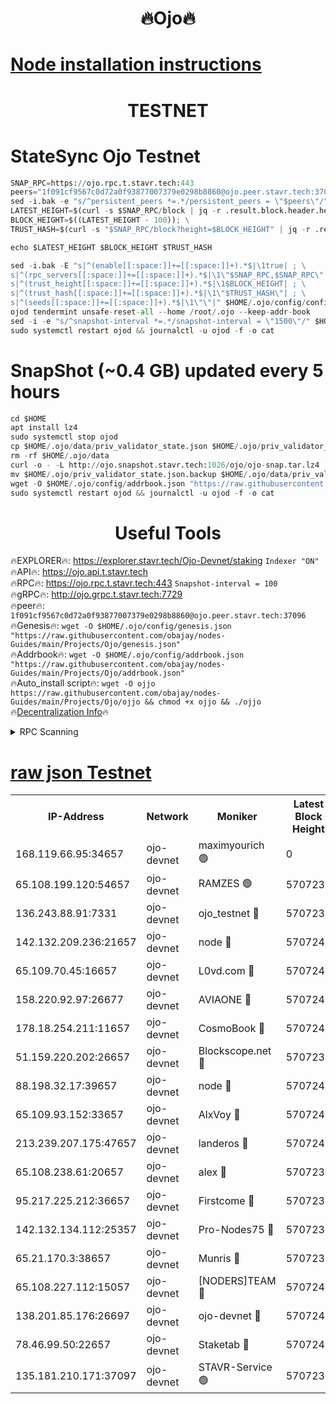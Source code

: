 <h1 align="center"> 🔥Ojo🔥</h1>

[Node installation instructions](https://github.com/obajay/nodes-Guides/tree/main/Projects/Ojo)
=

<h1 align="center"> TESTNET</h1>

# StateSync Ojo Testnet
```python
SNAP_RPC=https://ojo.rpc.t.stavr.tech:443
peers="1f091cf9567c0d72a0f93877007379e0298b8860@ojo.peer.stavr.tech:37096"
sed -i.bak -e "s/^persistent_peers *=.*/persistent_peers = \"$peers\"/" $HOME/.ojo/config/config.toml
LATEST_HEIGHT=$(curl -s $SNAP_RPC/block | jq -r .result.block.header.height); \
BLOCK_HEIGHT=$((LATEST_HEIGHT - 100)); \
TRUST_HASH=$(curl -s "$SNAP_RPC/block?height=$BLOCK_HEIGHT" | jq -r .result.block_id.hash)

echo $LATEST_HEIGHT $BLOCK_HEIGHT $TRUST_HASH

sed -i.bak -E "s|^(enable[[:space:]]+=[[:space:]]+).*$|\1true| ; \
s|^(rpc_servers[[:space:]]+=[[:space:]]+).*$|\1\"$SNAP_RPC,$SNAP_RPC\"| ; \
s|^(trust_height[[:space:]]+=[[:space:]]+).*$|\1$BLOCK_HEIGHT| ; \
s|^(trust_hash[[:space:]]+=[[:space:]]+).*$|\1\"$TRUST_HASH\"| ; \
s|^(seeds[[:space:]]+=[[:space:]]+).*$|\1\"\"|" $HOME/.ojo/config/config.toml
ojod tendermint unsafe-reset-all --home /root/.ojo --keep-addr-book
sed -i -e "s/^snapshot-interval *=.*/snapshot-interval = \"1500\"/" $HOME/.ojo/config/app.toml
sudo systemctl restart ojod && journalctl -u ojod -f -o cat
```
# SnapShot (~0.4 GB) updated every 5 hours
```python
cd $HOME
apt install lz4
sudo systemctl stop ojod
cp $HOME/.ojo/data/priv_validator_state.json $HOME/.ojo/priv_validator_state.json.backup
rm -rf $HOME/.ojo/data
curl -o - -L http://ojo.snapshot.stavr.tech:1026/ojo/ojo-snap.tar.lz4 | lz4 -c -d - | tar -x -C $HOME/.ojo --strip-components 2
mv $HOME/.ojo/priv_validator_state.json.backup $HOME/.ojo/data/priv_validator_state.json
wget -O $HOME/.ojo/config/addrbook.json "https://raw.githubusercontent.com/obajay/nodes-Guides/main/Projects/Ojo/addrbook.json"
sudo systemctl restart ojod && journalctl -u ojod -f -o cat
```
 <h1 align="center"> Useful Tools</h1>

🔥EXPLORER🔥:        https://explorer.stavr.tech/Ojo-Devnet/staking        `Indexer "ON"` \
🔥API🔥:                     https://ojo.api.t.stavr.tech \
🔥RPC🔥:                    https://ojo.rpc.t.stavr.tech:443              `Snapshot-interval = 100` \
🔥gRPC🔥:                  http://ojo.grpc.t.stavr.tech:7729 \
🔥peer🔥:                   `1f091cf9567c0d72a0f93877007379e0298b8860@ojo.peer.stavr.tech:37096` \
🔥Genesis🔥:    ```wget -O $HOME/.ojo/config/genesis.json "https://raw.githubusercontent.com/obajay/nodes-Guides/main/Projects/Ojo/genesis.json"``` \
🔥Addrbook🔥:    ```wget -O $HOME/.ojo/config/addrbook.json "https://raw.githubusercontent.com/obajay/nodes-Guides/main/Projects/Ojo/addrbook.json"``` \
🔥Auto_install script🔥: ```wget -O ojjo https://raw.githubusercontent.com/obajay/nodes-Guides/main/Projects/Ojo/ojjo && chmod +x ojjo && ./ojjo``` \
🔥[Decentralization Info](https://github.com/obajay/StateSync-snapshots/tree/main/Projects/Ojo/Decentralization)🔥



<details>
<summary>RPC Scanning</summary>

<h2 align="center"> We scan nodes in real time every 4 hours. And we provide the final result of RPC endpoints.
We cannot influence the operation of these nodes in any way. </h2>


```python
If Voting Power is higher than 0 --> then the Node is a validator of the network and may be subject to attack and be a potential threat to the chain.
```
```python
We marked such validators with a red symbol
```

</details>

[raw json Testnet](https://rpc-check.ojot.stavr.tech/ojot/rpc-ojot-result.json)
=


<table><tr><th>IP-Address</th><th>Network</th><th>Moniker</th><th>Latest Block Height</th><th>Earliest Block Height</th><th>Catching Up</th><th>Tx Index</th><th>Voting Power</th><th>Scan Time</th></tr><tr><td>168.119.66.95:34657</td><td>ojo-devnet</td><td>maximyourich 🟢</td><td>0</td><td>0</td><td>False</td><td>on</td><td>0</td><td>2024-03-03T09:55:07.695048510UTC</td></tr><tr><td>65.108.199.120:54657</td><td>ojo-devnet</td><td>RAMZES 🟢</td><td>5707238</td><td>306156</td><td>False</td><td>on</td><td>0</td><td>2024-03-03T09:55:07.450327689UTC</td></tr><tr><td>136.243.88.91:7331</td><td>ojo-devnet</td><td>ojo_testnet 🔴</td><td>5707239</td><td>308845</td><td>False</td><td>on</td><td>1000</td><td>2024-03-03T09:55:15.378040954UTC</td></tr><tr><td>142.132.209.236:21657</td><td>ojo-devnet</td><td>node 🔴</td><td>5707241</td><td>350001</td><td>False</td><td>on</td><td>1999</td><td>2024-03-03T09:55:26.658190778UTC</td></tr><tr><td>65.109.70.45:16657</td><td>ojo-devnet</td><td>L0vd.com 🔴</td><td>5707243</td><td>695918</td><td>False</td><td>off</td><td>998</td><td>2024-03-03T09:55:34.427147806UTC</td></tr><tr><td>158.220.92.97:26677</td><td>ojo-devnet</td><td>AVIAONE 🔴</td><td>5707241</td><td>2754001</td><td>False</td><td>on</td><td>19926</td><td>2024-03-03T09:55:23.837828769UTC</td></tr><tr><td>178.18.254.211:11657</td><td>ojo-devnet</td><td>CosmoBook 🔴</td><td>5707242</td><td>4392001</td><td>False</td><td>off</td><td>1047</td><td>2024-03-03T09:55:28.964141668UTC</td></tr><tr><td>51.159.220.202:26657</td><td>ojo-devnet</td><td>Blockscope.net 🔴</td><td>5707238</td><td>4425001</td><td>False</td><td>on</td><td>2011</td><td>2024-03-03T09:55:06.752677320UTC</td></tr><tr><td>88.198.32.17:39657</td><td>ojo-devnet</td><td>node 🔴</td><td>5707242</td><td>4710001</td><td>False</td><td>on</td><td>102431</td><td>2024-03-03T09:55:31.285119714UTC</td></tr><tr><td>65.109.93.152:33657</td><td>ojo-devnet</td><td>AlxVoy 🔴</td><td>5707241</td><td>4943001</td><td>False</td><td>on</td><td>4491415</td><td>2024-03-03T09:55:26.420831186UTC</td></tr><tr><td>213.239.207.175:47657</td><td>ojo-devnet</td><td>landeros 🔴</td><td>5707241</td><td>4967924</td><td>False</td><td>off</td><td>11083</td><td>2024-03-03T09:55:24.055584740UTC</td></tr><tr><td>65.108.238.61:20657</td><td>ojo-devnet</td><td>alex 🔴</td><td>5707238</td><td>5131001</td><td>False</td><td>on</td><td>11359</td><td>2024-03-03T09:55:07.131913694UTC</td></tr><tr><td>95.217.225.212:36657</td><td>ojo-devnet</td><td>Firstcome 🔴</td><td>5707239</td><td>5251946</td><td>False</td><td>on</td><td>13566</td><td>2024-03-03T09:55:13.099898687UTC</td></tr><tr><td>142.132.134.112:25357</td><td>ojo-devnet</td><td>Pro-Nodes75 🔴</td><td>5707238</td><td>5607238</td><td>False</td><td>on</td><td>24651</td><td>2024-03-03T09:55:10.327197135UTC</td></tr><tr><td>65.21.170.3:38657</td><td>ojo-devnet</td><td>Munris 🔴</td><td>5707239</td><td>5607239</td><td>False</td><td>off</td><td>20123</td><td>2024-03-03T09:55:12.709310005UTC</td></tr><tr><td>65.108.227.112:15057</td><td>ojo-devnet</td><td>[NODERS]TEAM 🔴</td><td>5707242</td><td>5607242</td><td>False</td><td>off</td><td>9999</td><td>2024-03-03T09:55:33.835691256UTC</td></tr><tr><td>138.201.85.176:26697</td><td>ojo-devnet</td><td>ojo-devnet 🔴</td><td>5707243</td><td>5607243</td><td>False</td><td>on</td><td>1000024000</td><td>2024-03-03T09:55:34.098965553UTC</td></tr><tr><td>78.46.99.50:22657</td><td>ojo-devnet</td><td>Staketab 🔴</td><td>5707243</td><td>5668501</td><td>False</td><td>on</td><td>1276</td><td>2024-03-03T09:55:34.697901592UTC</td></tr><tr><td>135.181.210.171:37097</td><td>ojo-devnet</td><td>STAVR-Service 🟢</td><td>5707238</td><td>5705001</td><td>False</td><td>on</td><td>0</td><td>2024-03-03T09:55:08.014288650UTC</td></tr></table>

